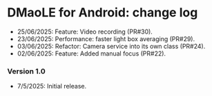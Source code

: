 # DMaoLE for Android: change log

- 25/06/2025: Feature: Video recording (PR#30).
- 23/06/2025: Performance: faster light box averaging (PR#29).
- 03/06/2025: Refactor: Camera service into its own class (PR#24).
- 02/06/2025: Feature: Added manual focus (PR#22).

### Version 1.0

- 7/5/2025: Initial release.
